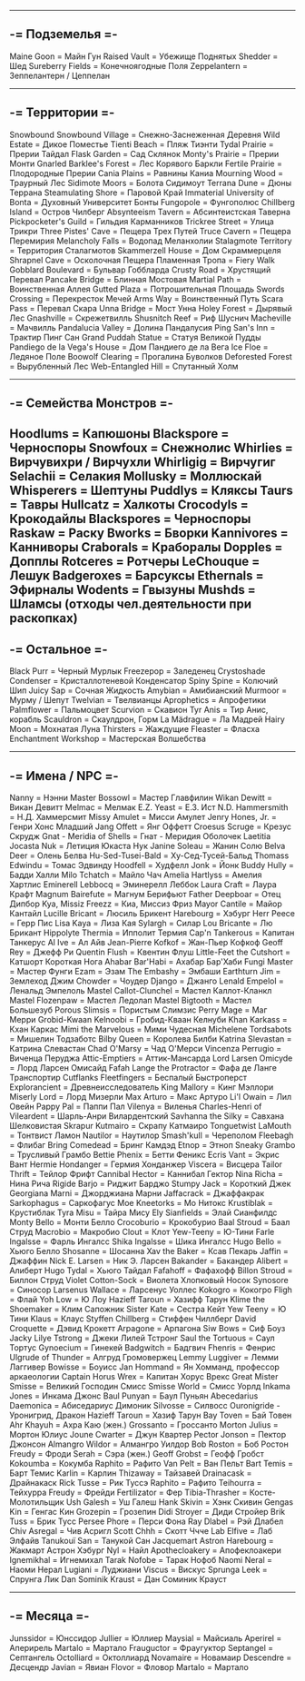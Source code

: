 -----------------
-= Подземелья =-
-----------------
Maine Goon = Майн Гун
Raised Vault = Убежище Поднятых
Shedder = Шед
Sureberry Fields = Конечноягодные Поля
Zeppelantern = Зеппелантерн / Цеппелан


-----------------
-= Территории =-
-----------------
Snowbound Snowbound Village = Снежно-Заснеженная Деревня
Wild Estate = Дикое Поместье
Tienti Beach = Пляж Тиэнти
Tydal Prairie = Прерии Тайдал
Flask Garden = Сад Склянок
Monty's Prairie = Прерии Монти
Gnarled Barklee's Forest = Лес Корявого Баркли
Fertile Prairie = Плодородные Прерии
Cania Plains = Равнины Каниа
Mourning Wood = Траурный Лес
Sidimote Moors = Болота Сидимоут
Terrana Dune = Дюны Террана
Steamulating Shore = Паровой Край
Immaterial University of Bonta = Духовный Университет Бонты
Fungopole = Фунгополюс
Chillberg Island = Остров Чилберг
Absynteeism Tavern = Абсинтеистская Таверна
Pickpocketer's Guild = Гильдия Карманников
Trickree Street = Улица Трикри
Three Pistes' Cave = Пещера Трех Путей
Truce Cavern = Пещера Перемирия
Melancholy Falls = Водопад Меланхолии
Stalagmote Territory = Территория Сталагмотов
Skammerzell House = Дом Скраммерцеля
Shrapnel Cave = Осколочная Пещера
Пламенная Тропа = Fiery Walk
Gobblard Boulevard = Бульвар Гоббларда
Crusty Road = Хрустящий Перевал
Pancake Bridge = Блинная Мостовая
Martial Path = Воинственная Аллея
Gutted Plaza = Потрошительная Площадь
Swords Crossing = Перекресток Мечей
Arms Way = Воинственный Путь
Scara Pass = Перевал Скара
Unna Bridge = Мост Унна
Holey Forest = Дырявый Лес
Gnashville = Скрежетвилль
Shusnitch Reef = Риф Шуснич
Macheville = Мачвилль
Pandalucia Valley = Долина Пандалусия
Ping San's Inn = Трактир Пинг Сан
Grand Puddah Statue = Статуя Великой Пудды
Pandiego de la Vega's House = Дом Пандиего де ла Вега
Ice Floe = Ледяное Поле
Boowolf Clearing = Прогалина Буволков
Deforested Forest = Вырубленный Лес
Web-Entangled Hill = Спутанный Холм

------------------------
-= Семейства Монстров =-
------------------------
Hoodlums = Капюшоны
Blackspore = Черноспоры
Snowfoux = Снежнолис
Whirlies = Вирчувихри / Вирчухли
Whirligig = Вирчугиг
Selachii = Селакия
Mollusky = Моллюскай
Whisperers = Шептуны
Puddlys = Кляксы
Taurs = Тавры
Hullcatz = Халкоты
Crocodyls = Крокодайлы
Blackspores = Черноспоры
Raskaw = Раску
Bworks = Бворки
Kannivores = Канниворы
Craborals = Краборалы
Dopples = Допплы
Rotceres = Ротчеры
LeChouque = Лешук
Badgeroxes = Барсуксы
Ethernals = Эфирналы
Wodents = Гвызуны
Mushds = Шламсы (отходы чел.деятельности при раскопках)
-----------------
-= Остальное =-
-----------------
Black Purr = Черный Мурлык
Freezepop = Заледенец
Crystoshade Condenser = Кристаллотеневой Конденсатор
Spiny Spine = Колючий Шип
Juicy Sap = Сочная Жидкость
Amybian = Амибианский
Murmoor = Мурму / Шепут
Twelvian = Твелвианцы
Aprophetics = Апрофетики
Palmflower = Пальмоцвет
Scurvion = Скавион
Tyr Anis = Тир Анис, корабль
Scauldron = Скаулдрон, Горм
La Mädrague = Ла Мадрей
Hairy Moon = Мохнатая Луна
Thirsters = Жаждущие
Fleaster = Фласха
Enchantment Workshop = Мастерская Волшебства


-----------------
-= Имена / NPC =-
-----------------
Nanny = Нэнни
Master Bossowl = Мастер Главфилин
Wikan Dewitt = Викан Девитт
Melmac = Мелмак
E.Z. Yeast = Е.З. Ист
N.D. Hammersmith = Н.Д. Хаммерсмит
Missy Amulet = Мисси Амулет
Jenry Hones, Jr. = Генри Хонс Младший
Jang Offett = Янг Оффетт
Croesus Scruge = Крезус Скрудж
Gnat - Meridia of Shells = Гнат - Меридия Оболочек
Laetitia Jocasta Nuk = Летиция Юкаста Нук
Janine Soleau = Жанин Солю
Belva Deer = Олень Белва
Hu-Sed-Tusei-Bald = Ху-Сед-Тусей-Бальд
Thomass Edwindu = Томас Эдвинду
Hoodfell = Худфелл
Jonk = Йонк
Buddy Hully = Бадди Халли
Milo Tchatch = Майло Чач
Amelia Hartlyss = Амелия Хартлис
Eminerell Lebbocq = Эминерелл Леббок
Laura Craft = Лаура Крафт
Magnum Bairefute = Магнум Берифьют
Father Deepboar = Отец Дипбор
Kya, Missiz Freezz = Киа, Миссиз Фриз
Mayor Cantile = Майор Кантайл
Lucille Bricant = Люсиль Брикент
Harebourg = Хэбург
Herr Peece = Герр Пис
Lisa Kaya = Лиза Кая
Sylargh = Силар
Lou Bricante = Лю Брикант
Hippolyte Thermia = Ипполит Термия
Cap'n Tankerous = Капитан Танкерус
Al Ive = Ал Айв
Jean-Pierre Kofkof = Жан-Пьер Кофкоф
Geoff Rey = Джефф Ри
Quentin Flush = Квентин Флуш
Little-Feet the Cutshort = Катшорт Короткая Нога
Ahabar Bar'Habi = Ахабар Бар'Хаби
Fungi Master = Мастер Фунги
Ezam = Эзам
The Embashy = Эмбаши
Earthturn Jim = Землеход Джим
Chowder = Чоудер
Django = Джанго
Lenald Empelol = Ленальд Эмпелоль
Mastel Callot-Clunchel = Мастел Каллот-Кланкл
Mastel Flozenpaw = Мастел Ледолап
Mastel Bigtooth = Мастел Большезуб
Porous Slimsis = Пористым Слимзис
Perry Mage = Маг Мерри
Grobid-Kwaan Kelnoobi = Гробид-Кваан Келнуби
Khan Karkass = Кхан Каркас
Mimi the Marvelous = Мими Чудесная
Michelene Tordsabots = Мишелин Тодзаботс
Bilby Queen = Королева Билби
Katrina Slevastan = Катрина Слевастан
Chad O'Marsy = Чад О'Мерси
Vincenza Perrugio = Виченца Перуджа
Attic-Emptiers = Аттик-Мансарда
Lord Larsen Omicyde = Лорд Ларсен Омисайд
Fafah Lange the Protractor = Фафа де Ланге Транспортир
Cutflanks Fleetfingers = Беспалый Быстроперст
Explorancient = Древнеисследователь
King Mallory = Кинг Мэллори
Miserly Lord = Лорд Мизерли
Max Arturo = Макс Артуро
Li'l Owain = Лил Овейн
Pappy Pal = Паппи Пал
Vilenya = Виленья
Charles-Henri of Vileardent = Шарль-Анри Вилардентский
Savhanna the Silky = Савхана Шелковистая
Skrapur Kutmairo = Скрапу Катмаиро
Tonguetwist LaMouth = Тонтвист Ламон
Nautilor = Наутилор
Smash'kull = Череполом
Fleebagh = Флибаг
Bring Comedead = Бринг Камдэд
Etnop = Этноп
Sneaky Grambo = Трусливый Грамбо
Bettie Phenix = Бетти Феникс
Ecris Vant = Экрис Вант
Hermie Hondanger = Гермия Хонданжер
Viscera = Висцера
Tailor Thrift = Тейлор Фрифт
Cannibal Hector = Каннибал Гектор
Nina Richa = Нина Рича
Rigide Barjo = Риджит Барджо
Stumpy Jack = Короткий Джек
Georgiana Marni = Джорджиана Марни
Jaffacrack = Джаффакрак
Sarkophagus = Саркофагус
Moe Kneetorks = Мо Нитокс
Krustiblak = Крустиблак
Tyra Misu = Тайра Мису
Ely Sianfields = Элай Сианфилдс
Monty Bello = Монти Белло
Crocoburio = Крокобурио
Baal Stroud = Баал Струд
Macrobio = Макробио
Clout = Клот
Yew-Teeny = Ю-Тини
Farle Ingalsse = Фарль Ингалсс
Shika Ingalsse = Шика Ингалсс
Hugo Bello = Хьюго Белло
Shosanne = Шосанна
Xav the Baker = Ксав Пекарь
Jaffin = Джаффин
Nick E. Larsen = Ник Э. Ларсен
Bakander = Бакандер
Alibert = Алиберт
Hugo Tydal = Хьюго Тайдал
Fafahoff = Фафахофф
Billon Stroud = Биллон Струд
Violet Cotton-Sock = Виолета Хлопковый Носок
Synosore = Синосор
Larsenus Wallace = Ларсенуc Уоллес
Kokogro = Кокогро
Fligh = Флай
Yoh Low = Ю Лоу
Hazieff Taroun = Хазифф Тарун
Klime the Shoemaker = Клим Сапожник
Sister Kate = Сестра Кейт
Yew Teeny = Ю Тини
Klaus = Клаус
Styffen Chillberg = Стиффен Чиллберг
David Croquette = Дэвид Крокетт
Arpagone = Арпагона
Siw Bows = Сиф Боуз
Jacky Lilye Tstrong = Джеки Лилей Тстронг
Saul the Tortuous = Саул Тортус
Gynoecium = Гинекей
Badgwitch = Бадгвич
Fhenris = Фенрис
Ulgrude of Thunder = Алгруд Громовержец
Lemmy Luggiver = Лемми Лаггивер
Bowisse = Боуисс
Jan Hommand = Ян Хомманд, профессор аркаеологии
Captain Horus Wrex = Капитан Хорус Врекс
Great Mister Smisse = Великий Господин Смисс
Smisse World = Смисс Уорлд
Inkama Jones = Инкама Джонс
Baul Punyan = Баул Пуньян
Abecedarius Daemonica = Абиседариус Димоник
Silvosse = Силвосс
Ouronigride - Уронигрид, Дракон
Hazieff Taroun = Хазиф Тарун
Bay Toven = Бай Товен
Ahr Khayuh = Ахра Каю (жен.)
Grossanto = Гроссанто
Morton Julius = Мортон Юлиус
Joune Cwarter = Джун Квартер
Pector Jonson = Пектор Джонсон
Almangro Wildor = Алмангро Уилдор
Bob Roston = Боб Ростон
Freudy = Фроди
Serah = Сэра (жен.)
Geoff Grobst = Геофф Гробст
Kokoumba = Кокумба
Raphito = Рафито
Van Pelt = Ван Пельт
Bart Temis = Барт Темис
Karlin = Карлин
Thizaway = Тайзавей
Drainacask = Драйнакаск
Rick Tusse = Рик Туссэ
Raphito = Рафито
Teihourra = Тейхурра
Freudy = Фрейди
Fertilizator = Фер
Tibia-Thrasher = Косте-Молотильщик
Ush Galesh = Уш Галеш
Hank Skivin = Хэнк Скивин
Gengas Kin = Генгас Кин
Grozepin = Грозепин
Didi Stroyer = Диди Стройер
Brik Tuss = Брик Тусс
Persee Phore = Перси Фона
Ray Dlabel = Рэй Длабел
Chiv Asregal = Чив Асригл
Scott Chhh = Скотт Ччче
Lab Elfive = Лаб Элфайв
Tanukouï San = Танукой Сан
Jacquemart Astron Harebourg =  Жакмарт Астрон Хэбург
Nyl = Найл
Apothecloakery = Апофеклоакери
Ignemikhal = Игнемихал
Tarak Nofobe = Тарак Нофоб
Naomi Neral = Наоми Нерал
Lugiani = Луджиани
Viscus = Вискус
Sprunga Leek = Спрунга Лик
Dan Sominik Kraust = Дан Соминик Крауст


-----------------
-= Месяца =-
-----------------
Junssidor = Юнссидор
Jullier = Юллиер
Maysial = Майсиаль
Aperirel = Аперирель
Martalo = Мартало
Frauguctor = Фраугуктор
Septangel = Септангель
Octolliard = Октоллиард
Novamaire = Новамаир
Descendre = Десцендр
Javian = Явиан
Flovor = Фловор
Martalo = Мартало